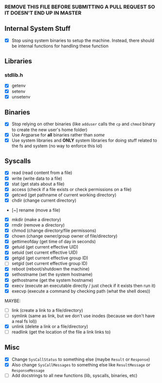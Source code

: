 ### REMOVE THIS FILE BEFORE SUBMITTING A PULL REQUEST SO IT DOESN'T END UP IN MASTER ###

## Internal System Stuff

- [x] Stop using system binaries to setup the machine. Instead, there should be internal functions for handling these
  function
  
## Libraries

### stdlib.h

- [x] getenv
- [x] setenv
- [x] unsetenv

## Binaries

- [x] Stop relying on other binaries (like `adduser` calls the `cp` and `chmod` binary to create the new user's home
  folder)
- [X] Use Argparse for **all** binaries rather than *some*
- [X] Use system libraries and **ONLY** system libraries for doing stuff related to the fs and system (no way to enforce
  this lol)

## Syscalls

- [x] read (read content from a file)
- [x] write (write data to a file)
- [x] stat (get stats about a file)
- [x] access (check if a file exists or check permissions on a file)
- [x] getcwd (get pathname of current working directory)
- [x] chdir (change current directory)
- [~] rename (move a file)
- [x] mkdir (make a directory)
- [x] rmdir (remove a directory)
- [x] chmod (change directory/file permissons)
- [x] chown (change owner/group owner of file/directory)
- [x] gettimeofday (get time of day in seconds)
- [x] getuid (get current effective UID)
- [x] setuid (set current effective UID)
- [x] getgid (get current effective group ID)
- [ ] setgid (set current effective group ID)
- [x] reboot (reboot/shutdown the machine)
- [x] sethostname (set the system hostname)
- [x] gethostname (get the system hostname)
- [x] execv (execute an executable directly / just check if it exists then run it)
- [x] execvp (execute a command by checking path (what the shell does))

MAYBE:

- [ ] link (create a link to a file/directory)
- [ ] symlink (same as link, but we don't use inodes (because we don't have a real fs lol))
- [x] unlink (delete a link or a file/directory)
- [ ] readlink (get the location of the file a link links to)

## Misc

- [x] Change `SysCallStatus` to something else (maybe `Result` or `Response`)
- [x] Also change `SysCallMessages` to something else like `ResultMessage` or `ResponseMessage`
- [ ] Add docstrings to all new functions (lib, syscalls, binaries, etc)
